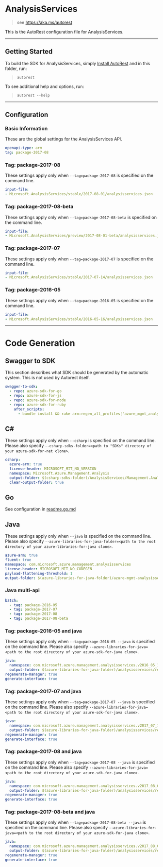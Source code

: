 # AnalysisServices

> see https://aka.ms/autorest

This is the AutoRest configuration file for AnalysisServices.



---
## Getting Started
To build the SDK for AnalysisServices, simply [Install AutoRest](https://aka.ms/autorest/install) and in this folder, run:

> `autorest`

To see additional help and options, run:

> `autorest --help`
---

## Configuration



### Basic Information
These are the global settings for the AnalysisServices API.

``` yaml
openapi-type: arm
tag: package-2017-08
```


### Tag: package-2017-08

These settings apply only when `--tag=package-2017-08` is specified on the command line.

``` yaml $(tag) == 'package-2017-08'
input-file:
- Microsoft.AnalysisServices/stable/2017-08-01/analysisservices.json
```

### Tag: package-2017-08-beta

These settings apply only when `--tag=package-2017-08-beta` is specified on the command line.

``` yaml $(tag) == 'package-2017-08-beta'
input-file:
- Microsoft.AnalysisServices/preview/2017-08-01-beta/analysisservices.json
```

### Tag: package-2017-07

These settings apply only when `--tag=package-2017-07` is specified on the command line.

``` yaml $(tag) == 'package-2017-07'
input-file:
- Microsoft.AnalysisServices/stable/2017-07-14/analysisservices.json
```

### Tag: package-2016-05

These settings apply only when `--tag=package-2016-05` is specified on the command line.

``` yaml $(tag) == 'package-2016-05'
input-file:
- Microsoft.AnalysisServices/stable/2016-05-16/analysisservices.json
```

---
# Code Generation


## Swagger to SDK

This section describes what SDK should be generated by the automatic system.
This is not used by Autorest itself.

``` yaml $(swagger-to-sdk)
swagger-to-sdk:
  - repo: azure-sdk-for-go
  - repo: azure-sdk-for-js
  - repo: azure-sdk-for-node
  - repo: azure-sdk-for-ruby
    after_scripts:
      - bundle install && rake arm:regen_all_profiles['azure_mgmt_analysis_services']
```


## C#

These settings apply only when `--csharp` is specified on the command line.
Please also specify `--csharp-sdks-folder=<path to "SDKs" directory of your azure-sdk-for-net clone>`.

``` yaml $(csharp)
csharp:
  azure-arm: true
  license-header: MICROSOFT_MIT_NO_VERSION
  namespace: Microsoft.Azure.Management.Analysis
  output-folder: $(csharp-sdks-folder)/AnalysisServices/Management.Analysis/Generated
  clear-output-folder: true
```

## Go

See configuration in [readme.go.md](./readme.go.md)

## Java

These settings apply only when `--java` is specified on the command line.
Please also specify `--azure-libraries-for-java-folder=<path to the root directory of your azure-libraries-for-java clone>`.

``` yaml $(java)
azure-arm: true
fluent: true
namespace: com.microsoft.azure.management.analysisservices
license-header: MICROSOFT_MIT_NO_CODEGEN
payload-flattening-threshold: 1
output-folder: $(azure-libraries-for-java-folder)/azure-mgmt-analysisservices
```

### Java multi-api

``` yaml $(java) && $(multiapi)
batch:
  - tag: package-2016-05
  - tag: package-2017-07
  - tag: package-2017-08
  - tag: package-2017-08-beta
```

### Tag: package-2016-05 and java

These settings apply only when `--tag=package-2016-05 --java` is specified on the command line.
Please also specify `--azure-libraries-for-java=<path to the root directory of your azure-sdk-for-java clone>`.

``` yaml $(tag) == 'package-2016-05' && $(java) && $(multiapi)
java:
  namespace: com.microsoft.azure.management.analysisservices.v2016_05_16
  output-folder: $(azure-libraries-for-java-folder)/analysisservices/resource-manager/v2016_05_16
regenerate-manager: true
generate-interface: true
```

### Tag: package-2017-07 and java

These settings apply only when `--tag=package-2017-07 --java` is specified on the command line.
Please also specify `--azure-libraries-for-java=<path to the root directory of your azure-sdk-for-java clone>`.

``` yaml $(tag) == 'package-2017-07' && $(java) && $(multiapi)
java:
  namespace: com.microsoft.azure.management.analysisservices.v2017_07_14
  output-folder: $(azure-libraries-for-java-folder)/analysisservices/resource-manager/v2017_07_14
regenerate-manager: true
generate-interface: true
```

### Tag: package-2017-08 and java

These settings apply only when `--tag=package-2017-08 --java` is specified on the command line.
Please also specify `--azure-libraries-for-java=<path to the root directory of your azure-sdk-for-java clone>`.

``` yaml $(tag) == 'package-2017-08' && $(java) && $(multiapi)
java:
  namespace: com.microsoft.azure.management.analysisservices.v2017_08_01
  output-folder: $(azure-libraries-for-java-folder)/analysisservices/resource-manager/v2017_08_01
regenerate-manager: true
generate-interface: true
```

### Tag: package-2017-08-beta and java

These settings apply only when `--tag=package-2017-08-beta --java` is specified on the command line.
Please also specify `--azure-libraries-for-java=<path to the root directory of your azure-sdk-for-java clone>`.

``` yaml $(tag) == 'package-2017-08-beta' && $(java) && $(multiapi)
java:
  namespace: com.microsoft.azure.management.analysisservices.v2017_08_01_beta
  output-folder: $(azure-libraries-for-java-folder)/analysisservices/resource-manager/v2017_08_01_beta
regenerate-manager: true
generate-interface: true
```


